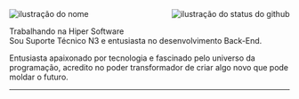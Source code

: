 <img align='right' src="https://github-readme-stats.vercel.app/api?username=brunolralves" alt="ilustração do status do github">


<img src="https://img.shields.io/static/v1?label=Overview&message=Bruno Alves&logo=GitHub" alt="ilustração do nome">

<p> Trabalhando na Hiper Software<br/>Sou Suporte Técnico N3 e entusiasta no desenvolvimento Back-End.</p>
<p>Entusiasta apaixonado por tecnologia e fascinado pelo universo da programação, acredito no poder transformador de criar algo novo que pode moldar o futuro.</p> 
<hr>
